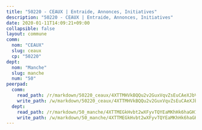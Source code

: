 ```yaml
---
title: "50220 - CEAUX | Entraide, Annonces, Initiatives"
description: "50220 - CEAUX | Entraide, Annonces, Initiatives"
date: 2020-01-11T14:09:21+09:00
collapsible: false
layout: commune
comm:
  nom: "CEAUX"
  slug: ceaux
  cp: "50220"
dept:
  nom: "Manche"
  slug: manche
  num: "50"
peerpad:
  comm:
    read_path: /r/markdown/50220_ceaux/4XTTMHVkBQQu2v2GuxVqvZsEuCAeXJbVPJRQzngCvrr3Wpszt
    write_path: /w/markdown/50220_ceaux/4XTTMHVkBQQu2v2GuxVqvZsEuCAeXJbVPJRQzngCvrr3Wpszt-K3TgTkMNwTfM6ytVwkTsKYE93J15c63LVTrRHZ9EQNTaHJWLWd1M46k19A2ohLyhGKqUmphNfofukTD5nxijdrSRKrRrDQKCiDoUsND7mX8Zv7V7YDKQXWoGXLVtbTsv2ZwqzN1r
  dept:
    read_path: /r/markdown/50_manche/4XTTMEGkHvbt2wXFyvTQYEaMKhHk6haGH1SzsRNevKgBDTuXr
    write_path: /w/markdown/50_manche/4XTTMEGkHvbt2wXFyvTQYEaMKhHk6haGH1SzsRNevKgBDTuXr-K3TgUSx1rwmRRLqHcTLLdo4dVfTRKvf94KKagmUFPevWSp2f9nuc6fJF25TtLArzK8teuQ5TvuAMqW38N2MYgT18hBoXtjmKX9WuSn2vkujmSJPp3gF4gsuMmfEM8Th4Ap94heFE
---
```


